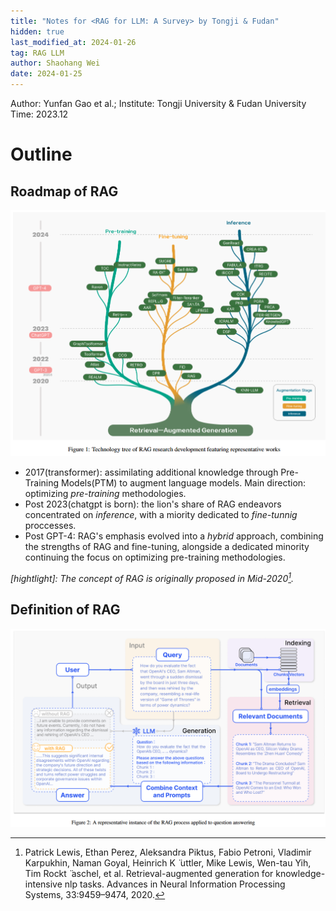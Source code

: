 ```yaml
---
title: "Notes for <RAG for LLM: A Survey> by Tongji & Fudan"
hidden: true
last_modified_at: 2024-01-26
tag: RAG LLM
author: Shaohang Wei
date: 2024-01-25
---
```


Author: Yunfan Gao et al.; Institute: Tongji University & Fudan University
Time: 2023.12

# Outline

## Roadmap of RAG

![image-20240126000850692](../../images/2024-01-25-Retrieval-Augmented%20Generation%20for%20LLM_%20A%20%20Survey/image-20240126000850692.png)

- 2017(transformer): assimilating additional knowledge through Pre-Training Models(PTM) to augment language models. Main direction: optimizing _pre-training_ methodologies.
- Post 2023(chatgpt is born): the lion's share of RAG endeavors concentrated on _inference_, with a miority dedicated to _fine-tunnig_ proccesses.
- Post GPT-4: RAG's emphasis evolved into a _hybrid_ approach, combining the strengths of RAG and fine-tuning, alongside a dedicated minority continuing the focus on optimizing pre-training methodologies.

*[hightlight]: The concept of RAG is originally proposed in Mid-2020[^lewis2020].*

## Definition of RAG

![image-20240126000907755](../../images/2024-01-25-Retrieval-Augmented%20Generation%20for%20LLM_%20A%20%20Survey/image-20240126000907755.png)



[^lewis2020]:Patrick Lewis, Ethan Perez, Aleksandra Piktus, Fabio Petroni, Vladimir Karpukhin, Naman Goyal, Heinrich K ̈ uttler, Mike Lewis, Wen-tau Yih, Tim Rockt ̈ aschel, et al. Retrieval-augmented generation for knowledge-intensive nlp tasks. Advances in Neural Information Processing Systems, 33:9459–9474, 2020.



